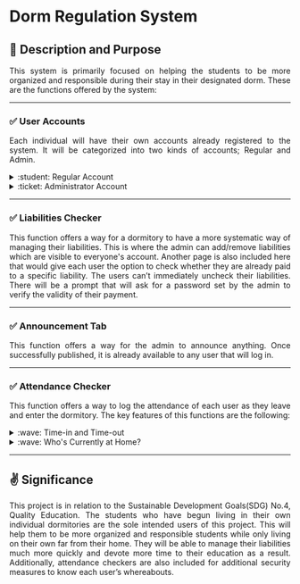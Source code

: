# Dorm Regulation System

## :mega: Description and Purpose

<p align = "justify"> This system is primarily focused on helping the students to be more organized and responsible during their stay in their designated dorm. These are the functions offered by the system: </p>

***

### :white_check_mark: User Accounts

<p align = "justify"> Each individual will have their own accounts already registered to the system. It will be categorized into two kinds of accounts; Regular and Admin. </p>

<details>
  <summary> :student: Regular Account </summary>
  
  <p align = "justify"> - As a regular account, the user will have access to all the functions offered by the system. These include liabilities checker, announcement  tab, and Attendance checker. </p> 

</details>

<details>
  <summary> :ticket: Administrator Account </summary>
  
  <p align = "justify"> - As an administrator, alongside with the other functions available to regular accounts, it will include three more additional functions. The first one is the ability to post any information into the announcement tab and it is followed by the ability to change the password verification. The third and last function is the ability to add/remove liabilities inside the liabilities checker. </p> 

</details>

***

### :white_check_mark: Liabilities Checker

<p align = "justify"> This function offers a way for a dormitory to have a more systematic way of managing their liabilities. This is where the admin can add/remove liabilities which are visible to everyone's account. Another page is also included here that would give each user  the option to check whether they are already paid to a specific liability. The users can’t  immediately uncheck their liabilities. There will be a prompt that will ask for a password set by the admin to verify the validity of their payment. </p>

***

### :white_check_mark: Announcement Tab

<p align = "justify"> This function offers a way for the admin to announce anything. Once successfully published, it is already available to any user that will log in. </p>

***

### :white_check_mark: Attendance Checker

<p align = "justify"> This function offers a way to log the attendance of each user as they leave and enter the dormitory. The key features of this functions are the following: </p>

<details>
  <summary> :wave: Time-in and Time-out </summary>
  
  <p align = "justify"> Each user will be able to record the time that they leave the dorm's grounds and the time that they enter the grounds when they return. As they are going to time-out, a checklist of possible reasons of why they are going to leave are going to prompt and it will be saved along with the time-out record. All time-in and time-out records are going to be sent to the database. </p> 

</details>

<details>
  <summary> :wave: Who's Currently at Home? </summary>
  
  <p align = "justify"> In correlation to the mentioned feature above, this feature allows all the users to see the list of individuals who are currently at home. Users who are currently at home will appear as active while those who are currently outside will appear as inactive. </p>
  
</details>

***

## :v: Significance

<p align = "justify"> This project is in relation to the Sustainable Development Goals(SDG) No.4, Quality Education. The students who have begun living in their own individual dormitories are the sole intended users of this project. This will help them to be more organized and responsible students while only living on their own far from their home. They will be able to manage their liabilities much more quickly and devote more time to their education as a result. Additionally,  attendance checkers are also included for additional security measures to know each user’s whereabouts. </p>


